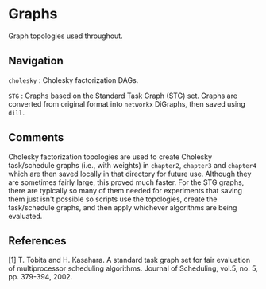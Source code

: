 # Graphs

Graph topologies used throughout. 

## Navigation

`cholesky` : Cholesky factorization DAGs.

`STG` : Graphs based on the Standard Task Graph (STG) set. Graphs are converted from original format into `networkx` DiGraphs, then saved using `dill`.
 
## Comments

Cholesky factorization topologies are used to create Cholesky task/schedule graphs (i.e., with weights) in `chapter2`, `chapter3` and `chapter4` which are then saved locally in that directory for future use. Although they are sometimes fairly large, this proved much faster. For the STG graphs, there are typically so many of them needed for experiments that saving them just isn't possible so scripts use the topologies, create the task/schedule graphs, and then apply whichever algorithms are being evaluated. 

## References

[1] T. Tobita and H. Kasahara. A standard task graph set for fair evaluation of multiprocessor scheduling algorithms. Journal of Scheduling, vol.5, no. 5, pp. 379-394, 2002.
